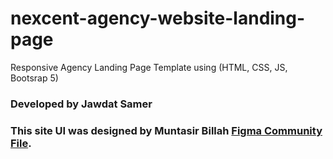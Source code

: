 # nexcent-agency-website-landing-page

Responsive Agency Landing Page Template using (HTML, CSS, JS, Bootsrap 5)

### Developed by Jawdat Samer
### This site UI was designed by Muntasir Billah [Figma Community File](https://www.figma.com/community/file/1222060007934600841).
 
